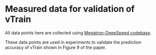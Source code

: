 # Measured data for validation of vTrain

All data points here are collected using [Megatron-DeepSpeed codebase](https://github.com/microsoft/Megatron-DeepSpeed).

These data points are used in experiments to validate the prediction accuracy of vTrain shown in Figure 9 of the paper.

